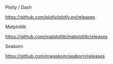 Plotly / Dash 

https://github.com/plotly/plotly.py/releases

Matplotlib

https://github.com/matplotlib/matplotlib/releases

Seaborn

https://github.com/mwaskom/seaborn/releases
